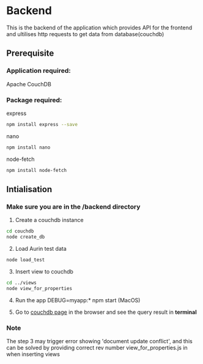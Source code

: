# Backend

This is the backend of the application which provides API for the frontend and ultilises http requests to get data from database(couchdb)

## Prerequisite

### Application required: 
Apache CouchDB

### Package required:

express
```bash
npm install express --save
```

nano
```bash
npm install nano
```

node-fetch
```bash
npm install node-fetch
```

## Intialisation

### Make sure you are in the /backend directory

1. Create a couchdb instance 

```bash
cd couchdb
node create_db
```

2. Load Aurin test data 

```bash
node load_test
```

3. Insert view to couchdb

```bash
cd ../views
node view_for_properties
```

4. Run the app 
DEBUG=myapp:* npm start (MacOS)

5. Go to [couchdb page](http://localhost:3000/couchdb) in the browser and see the query result in **terminal**

### Note
The step 3 may trigger error showing 'document update conflict', and this can be solved by providing 
correct rev number view_for_properties.js in when inserting views
